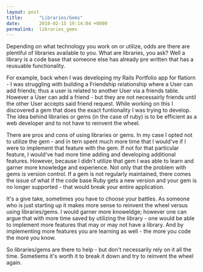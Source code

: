 ```yaml
---
layout: post
title:      "Libraries/Gems"
date:       2018-02-15 19:14:04 +0000
permalink:  libraries_gems
---
```



Depending on what technology you work on or utilize, odds are there are plentiful of libraries available to you. What are libraries, you ask? Well a library is a code base that someone else has already pre written that has a reusuable functionality. 

For example, back when I was developing my Rails Portfolio app for flatiorn - I was struggling with building a Friendship relationship where a User can add friends; thus a user is related to another User via a friends table. However a User can add a friend - but they are not necessairly friends until the other User accepts said friend request. While working on this I discovered a gem that does the exact funtionality I was trying to develop. The idea behind libraries or gems (in the case of ruby) is to be efficient as a web developer and to not have to reinvent the wheel. 

There are pros and cons of using libraries or gems. In my case I opted not to utilize the gem - and in tern spent much more time that I would've if I were to implement that feature with the gem. If not for that particular feature, I would've had more time adding and developing additional features. However, because I didn't utilize that gem I was able to learn and garner more knowledge and experience. Not only that the problem with gems is version control. If a gem is not regularly maintained, there comes the issue of what if the code base Ruby gets a new version and your gem is no longer supported - that would break your entire application. 

It's a give take, sometimes you have to choose your battles. As someone who is just starting up it makes more sense to reinvent the wheel versus using libraries/gems. I would garner more knoweldge; however one can argue that with more time saved by utilizing the library - one would be able to implement more features that may or may not have a library. And by implementing more features you are learning as well - the more you code the more you know. 

So libraries/gems are there to help - but don't necessarily rely on it all the time. Sometiems it's worth it to break it down and try to reinvent the wheel again. 

